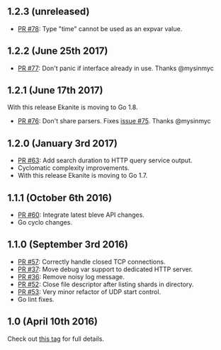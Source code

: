 ## 1.2.3 (unreleased)
- [PR #78](https://github.com/ekanite/ekanite/pull/78): Type "time" cannot be used as an expvar value.

## 1.2.2 (June 25th 2017)
- [PR #77](https://github.com/ekanite/ekanite/pull/77): Don't panic if interface already in use. Thanks @mysinmyc

## 1.2.1 (June 17th 2017)
With this release Ekanite is moving to Go 1.8.
- [PR #76](https://github.com/ekanite/ekanite/pull/76): Don't share parsers. Fixes [issue #75](https://github.com/ekanite/ekanite/issues/75). Thanks @mysinmyc 

## 1.2.0 (January 3rd 2017)
- [PR #63](https://github.com/ekanite/ekanite/pull/63): Add search duration to HTTP query service output.
- Cyclomatic complexity improvements.
- With this release Ekanite is moving to Go 1.7.

## 1.1.1 (October 6th 2016)
- [PR #60](https://github.com/ekanite/ekanite/pull/60): Integrate latest bleve API changes.
- Go cyclo changes.

## 1.1.0 (September 3rd 2016)
- [PR #57](https://github.com/ekanite/ekanite/pull/57): Correctly handle closed TCP connections.
- [PR #37](https://github.com/ekanite/ekanite/pull/37): Move debug var support to dedicated HTTP server.
- [PR #36](https://github.com/ekanite/ekanite/pull/36): Remove noisy log message.
- [PR #52](https://github.com/ekanite/ekanite/pull/52): Close file descriptor after listing shards in directory.
- [PR #53](https://github.com/ekanite/ekanite/pull/53): Very minor refactor of UDP start control.
- Go lint fixes.

## 1.0 (April 10th 2016)
Check out [this tag](https://github.com/ekanite/ekanite/releases/tag/v1.0.0) for full details.
